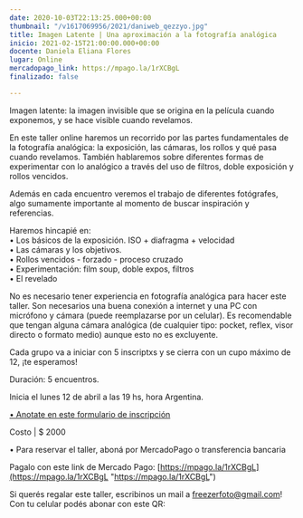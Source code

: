 ```yaml
---
date: 2020-10-03T22:13:25.000+00:00
thumbnail: "/v1617069956/2021/daniweb_qezzyo.jpg"
title: Imagen Latente | Una aproximación a la fotografía analógica
inicio: 2021-02-15T21:00:00.000+00:00
docente: Daniela Eliana Flores
lugar: Online
mercadopago_link: https://mpago.la/1rXCBgL
finalizado: false

---
```

Imagen latente: la imagen invisible que se origina en la película cuando exponemos, y se hace visible cuando revelamos.

En este taller online haremos un recorrido por las partes fundamentales de la fotografía analógica: la exposición, las cámaras, los rollos y qué pasa cuando revelamos. También hablaremos sobre diferentes formas de experimentar con lo analógico a través del uso de filtros, doble exposición y rollos vencidos.

Además en cada encuentro veremos el trabajo de diferentes fotógrafes, algo sumamente importante al momento de buscar inspiración y referencias.

Haremos hincapié en:  
• Los básicos de la exposición. ISO + diafragma + velocidad  
• Las cámaras y los objetivos.  
• Rollos vencidos - forzado - proceso cruzado  
• Experimentación: film soup, doble expos, filtros  
• El revelado

No es necesario tener experiencia en fotografía analógica para hacer este taller. Son necesarios una buena conexión a internet y una PC con micrófono y cámara (puede reemplazarse por un celular). Es recomendable que tengan alguna cámara analógica (de cualquier tipo: pocket, reflex, visor directo o formato medio) aunque esto no es excluyente.

Cada grupo va a iniciar con 5 inscriptxs y se cierra con un cupo máximo de 12, ¡te esperamos!

Duración: 5 encuentros.

Inicia el lunes 12 de abril a las 19 hs, hora Argentina. 

[• Anotate en este formulario de inscripción](https://docs.google.com/forms/d/1qAI4nE1hbguAxM7z1nneYAdTDwvGEQSiZPt1RbJEx3Y/edit)

Costo | $ 2000

• Para reservar el taller, aboná por MercadoPago o transferencia bancaria

Pagalo con este link de Mercado Pago: [https://mpago.la/1rXCBgL](https://mpago.la/1rXCBgL "https://mpago.la/1rXCBgL")

Si querés regalar este taller, escribinos un mail a freezerfoto@gmail.com! Con tu celular podés abonar con este QR: